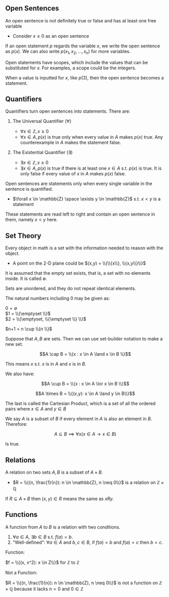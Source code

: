 ## Open Sentences

An open sentence is not definitely true or false and has at least one free variable
 - Consider $x \leq 0$ as an open sentence

If an open statement $p$ regards the variable $x$, we write the open sentence as $p(x)$. We can also write $p(x_1, x_2, ..., x_n)$ for more variables. 

Open statements have scopes, which include the values that can be substituted for $x$. For examples, a scope could be the integers. 

When a value is inputted for $x$, like $p(3)$, then the open sentence becomes a statement. 

## Quantifiers

Quantifiers turn open sentences into statements. There are:

1. The Universal Quantifier ($\forall$)

   - $\forall x \in \mathbb{Z}, x \geq 0$
   - $\forall x \in A, p(x)$ is true only when every value in $A$ makes $p(x)$ true. Any counterexample in $A$ makes the statement false.

2. The Existential Quantifier ($\exists$)

   - $\exists x \in \mathbb{Z}, x \geq 0$
   - $\exists x \in A, p(x)$ is true if there is at least one $x \in A$ s.t. $p(x)$ is true. It is only false if every value of $x$ in $A$ makes $p(x)$ false.

Open sentences are statements only when every single variable in the sentence is quantified. 

 - $\forall x \in \mathbb{Z} \space \exists y \in \mathbb{Z}$ s.t. $x < y$ is a statement

These statements are read left to right and contain an open sentence in them, namely $x < y$ here.


## Set Theory

Every object in math is a set with the information needed to reason with the object. 

- A point on the 2-D plane could be $(x,y) = \\{\\{x\\}, \\{x,y\\}\\}$

It is assumed that the empty set exists, that is, a set with no elements inside. It is called $\emptyset$.

Sets are unordered, and they do not repeat identical elements. 

The natural numbers including 0 may be given as:

$0 = \emptyset$  
$1 = \\{\emptyset \\}$  
$2 = \\{\emptyset, \\{\emptyset \\} \\}$  

$n+1 = n \cup \\{n \\}$

Suppose that $A, B$ are sets. Then we can use set-builder notation to make a new set.

$$A \cap B = \\{x : x \in A \land x \in B \\}$$

This means $x$ s.t. $x$ is in $A$ and $x$ is in $B$.

We also have:

$$A \cup B = \\{x : x \in A \lor x \in B \\}$$

$$A \times B = \\{(x,y): x \in A \land y \in B\\}$$

The last is called the Cartesian Product, which is a set of all the ordered pairs where $x \in A$ and $y \in B$

We say $A$ is a subset of $B$ if every element in $A$ is also an element in $B$. Therefore: 

$$A \subseteq B \implies \forall x(x \in A \rightarrow x \in B)$$

Is true. 

## Relations

A relation on two sets $A,B$ is a subset of $A \times B$.

 - $R = \\{(n, \frac{1}{n}): n \in \mathbb{Z}, n \neq 0\\}$ is a relation on $\mathbb{Z} \times \mathbb{Q}$

If $R \subseteq A \times B$ then $(x,y) \in R$ means the same as $xRy$. 

## Functions

A function from $A$ to $B$ is a relation with two conditions.

1. $\forall a \in A$, $\exists b \in B$ s.t. $f(a) = b$.
2. "Well-defined": $\forall a \in A$ and $b,c \in B$, if $f(a)=b$ and $f(a)=c$ then $b=c$.

Function:

$f = \\{(x, x^2): x \in Z\\}$ for $\mathbb{Z}$ to $\mathbb{Z}$

Not a Function:

$R = \\{(n, \frac{1}{n}): n \in \mathbb{Z}, n \neq 0\\}$ is not a function on $\mathbb{Z} \times \mathbb{Q}$ because it lacks $n=0$ and $0 \in \mathbb{Z}$




















